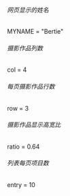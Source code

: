 ###### 网页显示的姓名

MYNAME = "Bertie"

###### 摄影作品列数

col = 4

###### 每页摄影作品行数

row = 3

###### 摄影作品显示高宽比

ratio = 0.64

###### 列表每页项目数

entry = 10